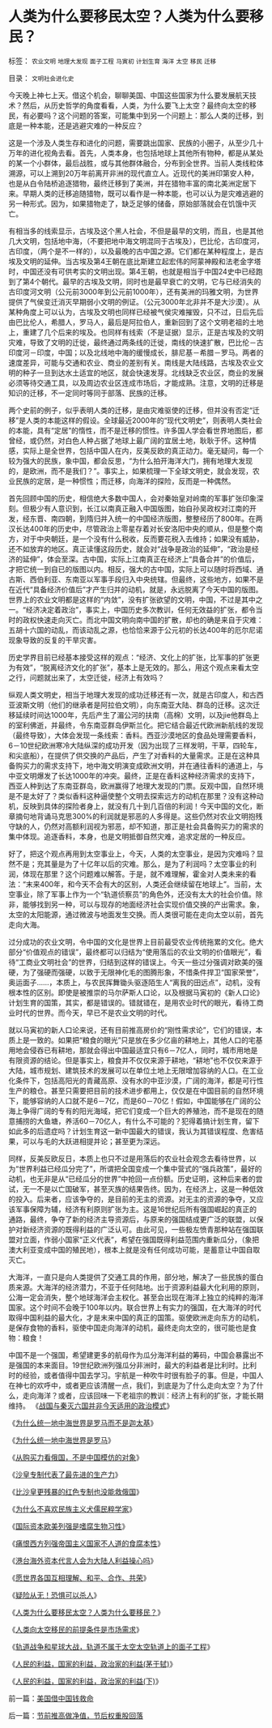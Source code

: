 # 人类为什么要移民太空？人类为什么要移民？

标签： `农业文明` `地理大发现` `面子工程` `马寅初` `计划生育` `海洋` `太空` `移民` `迁移` 

目录： `文明社会进化史`

今天晚上神七上天。借这个机会，聊聊美国、中国这些国家为什么要发展航天技术？然后，从历史哲学的角度看看，人类，为什么要飞上太空？最终向太空的移民，有必要吗？这个问题的答案，可能集中到另一个问题上：那么人类的迁移，到底是一种本能，还是逃避灾难的一种反应？



这是一个涉及人类生存和进化的问题，需要跳出国家、民族的小圈子，从至少几十万年的进化视角去看。首先，人类本身，也包括地球上其他所有物种，都是从某处的某一个小群体，最后战胜，或与其他群体融合，分布到全世界。当前人类线粒体溯源，可以上溯到20万年前离开非洲的现代直立人。近现代的美洲印第安人种，也是从白令陆桥追逐猎物，最终迁移到了美洲，并在猎物丰富的南北美洲定居下来。早期人类的迁移追随猎物，既可以看作是一种本能，也可以认为是灾难逃避的另一种形式。因为，如果猎物走了，缺乏足够的储备，原始部落就会在饥饿中灭亡。



有相当多的线索显示，古埃及这个黑人社会，不但是最早的文明，而且，也是其他几大文明，包括地中海，（不要把地中海文明混同于古埃及），巴比伦，古印度河，古印度，（两个是不一样的），以及最晚的古中国之源。它们都在某种程度上，是古埃及文明的延伸。当古埃及第4王朝在底比斯建立起宏伟的阿蒙神殿和法老金字塔时，中国还没有可供考实的文明出现。第4王朝，也就是相当于中国24史中已经跑到了第4个朝代。最早的古埃及文明，同时也是最早衰亡的文明，它与已经消失的古印度河文明（公元前3000年到公元前1000年），还有美洲的玛雅文明，为世界提供了气侯变迁消灭早期弱小文明的例证。（公元3000年北非并不是大沙漠）。从某种角度上可以认为，古埃及文明也同样已经被气侯灾难摧毁，只不过，日后先后由巴比伦人，希腊人，罗马人，最后是阿拉伯人，重新回到了这个文明老祖的土地上，重建了几个后来的埃及。也同样有线索（不是证据）显示，正是古埃及的文明灾难，导致了文明的迁徙，最终通过两条线的迁徙，南线的快速扩散，巴比伦－古印度河－印度，中国；以及北线地中海的缓慢成长，腓尼基－希腊－罗马。两者的速度差异，可能与交通和农业、商业的差别有关。南线是大陆线路，古埃及农业文明的种子一旦到达水土适宜的地区，就会快速发芽。北线缺乏农业区，商业的发展必须等待交通工具，以及周边农业区连成市场后，才能成熟。注意，文明的迁移是知识的迁移，不一定同时等同于部落、民族的迁移。



两个史前的例子，似乎表明人类的迁移，是由灾难驱使的迁移，但并没有否定“迁移”是人类的本能这样的假设。全球最近2000年的“现代文明史”，则表明人类社会的本能，具有“定居”的惰性，而不是迁移的惯性。许多国人学会看世界地图后，都曾经，或仍然，对白色人种占据了地球上最广阔的宜居土地，耿耿于怀。这种情感，实际上是全世界，包括中国人在内，反美反欧的真正动力。毫无疑问，每一个较为强大的民族，象中国，都会反思，“为什么拍开海洋大门，拥有地理大发现的，是欧洲，而不是我们？”。事实上，如果梳理一下全球文明史，就会发现，农业民族的定居，是一种惯性；而迁移，向海洋的探险，反而是一种偶然。



首先回顾中国的历史，相信绝大多数中国人，会对秦始皇对岭南的军事扩张印象深刻。但极少有人意识到，长江以南真正融入中国版图，始自孙吴政权对江南的开发，经东晋、南四朝，到隋归并入统一的中国经济版图，整整经历了800年。在两汉长达400年的历史中，尽管政治上零星存着对长安洛阳中央的顺从，但是整个南方，对于中央朝廷，是一个没有什么税收，反而要花税入去维持；如果没有威胁，还不如放弃的地区。真正读懂这段历史，就会对“战争是政治的延伸”，“政治是经济的延伸”，体会至深。古中国，实际上江南真正在经济上“具备合并”的价值后，才把它统一到自已的版图以内。相反，强大的古中国，实际上可以随时将西域、通古斯、西伯利亚、东南亚以军事手段归入中央统辖。但最终，这些地方，如果不是在近代“具备经济价值后”才产生归并的动机，就是，永远脱离了今天中国的版图。世界上的农业文明都是这样的“内敛”，没有扩张欲望的文明，中国，不过是其中之一。“经济决定着政治”，事实上，中国历史多次教训，任何无效益的扩张，都令当时的政权快速走向灭亡。而北中国文明向南中国的扩散，却也的确是来自于灾难：五胡十六国的动乱，而该动乱之源，也恰恰来源于公元初的长达400年的厄尔尼诺现象导致的反复的干旱灾害。



历史学界目前已经基本接受这样的观点：“经济、文化上的扩张，比军事的扩张更为有效”，“脱离经济文化的扩张”，基本上是无效的。那么，用这个观点来看太空之行，问题就出来了，太空迁徙，经济上有效吗？



纵观人类文明史，相当于地理大发现的成功迁移还有一次，就是古印度人，和古西亚波斯文明（他们的继承者是阿拉伯文明），向东南亚大陆、群岛的迁移。这次迁移延续时间达1000年，先后产生了湄公河的扶南（高棉）文明，以及jie他群岛上的室利佛逝，并最终，令东南亚群岛伊斯兰化。把它结合最近代欧洲新航线的发现（最终导致），大体会发现一条线索：香料。西亚沙漠地区的食品处理需要香料，6－10世纪欧洲寒冷大陆纵深的成功开发（因为出现了三样发明，干草，四轮车，和尖底船），在提供了供交换的产品后，产生了对香料的大量需求。正是在这种具备购买力的需求支持下，地中海文明演变成欧洲文明，并在通往香料的通道上，与中亚文明爆发了长达1000年的冲突。最终，正是在香料这种经济需求的支持下，西亚人种到达了东南亚群岛，欧洲赢得了地理大发现的门票。反观中国，自然环境是不是太好了？类似香料这种逼使整个文明去探索远方的动机在那里？没有这种动机，反映到具体的探险者身上，就没有几十到几百倍的利润！今天中国的文化，断章摘句地背诵马克思300%的利润就是邪恶的人多得是。这些仍然对农业文明抱残守缺的人，仍然对高额利润视为邪恶，却不知道，那正是社会具备购买力的需求的集中体现。追逐香料，本身，也是文明抵御自然灾难，追求定居的一种反应。



好了，把这个观点再用到太空事业上，今天，人类的太空事业，是因为灾难吗？显然不是；充其量是为了十亿年以后的灾难。那么，是为了利润吗？太空事业的利润，体现在那里？这个问题难以解答。于是，就不难理解，霍金对人类未来的看法：“末来400年，和今天不会有大的区别，人类还会继续留在地球上”。当前，太空事业，除了军事上作为一个“轨道侦察员”的角色外，还没有太大的社会价值。除非，能够找到另一种，可以与现存的地面经济社会实现价值交换的产出需求。象，太空的太阳能源，通过微波与地面发生交换。而人类很可能在走向太空以前，首先走向大海。



过分成功的农业文明，令中国的文化是世界上目前最受农业传统拖累的文化。绝大部分“价值观点的错误”，最终都可以归结为“使用落后的农业文明的价值眼光”，看待“工商业文明社会”的世界，归结到这样的错误上。今天一些过分强调对欧美的强硬，为了强硬而强硬，以致于无限神化毛的图腾形象，不惜条件捍卫“国家荣誉”，奥运面子……，本质上，与农民挥舞锄头驱逐陌生人“离我的田远点”，动机，没有根本性的区别。即使是被推崇的马尔萨斯人口论，以及根据马寅初的《新人口论》计划生育的国策，其实，都是错误的。错就错在，是用农业时代的眼光，看待工商业时代的世界。而今天，早已不是农业文明的时代。



就以马寅初的新人口论来说，还有目前推高房价的“刚性需求论”，它们的错误，本质上是一致的。如果把“粮食的眼光”只是放在多少亿亩的耕地上，其他人口的宅基用地会侵吞已有耕地，那就会得出中国最适宜只有6－7亿人，同时，城市用地是有限资源的结论。但是事实上，粮食并不仅仅来源于耕地，“耕地”也不仅仅来源于大陆，城市规划、建筑技术的发展可以在单位土地上无限增加容纳的人口。在工业化条件下，包括高阳光的青藏高原、没有水的中亚沙漠，广阔的海洋，都是可行性生产的粮仓。甚至只需要把目前的技术进步都用上，仅仅是在中国目前的自然环境下，能够容纳的人口就不是6－7亿，而是60－70亿！假如，中国能够在广阔的公海上争得广阔的专有的阳光海域，把它们变成一个巨大的养殖池，而不是现在的随意捕捞的大鱼塘，养活60－70亿人，有什么不可能的？犯得着搞计划生育，留下如此多的后遗症吗？计划生育这一新中国最大的错误，我认为其错误程度、危害结果，可以与毛的大跃进相提并论；甚至更为深远。



同样，反美反欧反日，本质上也只不过是用落后的农业社会观念去看待世界，以为“世界利益已经瓜分完了”，所谓把全国变成一个集中营式的“强兵政策”，最好的动机，也无非是从“已经瓜分的世界”中抢回一点份额。历史证明，这种后来者的尝试，无一不是以亡国破军，甚至灭族的结果告终。因为，在经济上，这是一种低效的投入。后来者，应该争夺的，是目前的无主的资源。对无主的资源的争夺，又应该军事保障为辅，经济有利原则扩张为主。这是16世纪后所有强国崛起的真正的通路，最终，争夺了新的经济主导资源后，与原来的强国结成更广泛的联盟，以保护对新经济资源的既得利益的广泛认可。由此可见，一些极左愤青那种站在强国联盟对立面，作弱小国家“正义代表”，希望在强国既得利益范围内重新瓜分，（象把澳大利亚变成中国的殖民地），根本上就是没有任何成功可能，是蓄意让中国自取灭亡。



大海洋，一直只是向人类提供了交通工具的作用，部分地，解决了一些民族的蛋白质来源。大海洋的经济潜力，不亚于任何陆地。出于资源利益最大化利用的原则，公海一定会消失，整个地球海洋会主权化。甚至会出现在海洋上独立的纯粹的海洋国家。这个时间不会晚于100年以内。联合世界上有实力的强国，在大海洋的时代取得中国利益的最大化，才是末来中国的真正的国策。驱使欧洲走向东方的动机，是保存食物的香料，驱使中国走向海洋的动机，最终走向太空的，很可能也是食物：粮食！



中国不是一个强国，希望建更多的航母作为瓜分海洋利益的筹码，中国会暴露出不是强国的本来面目。19世纪欧洲列强瓜分非洲时，最大的利益者是比利时。比利时的经验，或者值得中国去学习。宇航是一种吹牛时很有脸子的事。但是，中国人在神七的欢呼中，或者更应该清醒一点，我们，到底是为了什么走向太空？为了什么，走向海洋？或者，应该回味一下老祖宗的教训：经济上有利的扩张，才能长期维持。
《[战国与秦灭六国并非今天适用的政治模式](../../../2008/9/12/战国与秦灭六国并非今天适用的政治模式.md)》

《[为什么统一地中海世界是罗马而不是迦太基](../../../2008/9/7/为什么统一地中海世界是罗马而不是迦太基.md)》

《[为什么统一地中海世界是罗马](../../../2008/9/6/为什么统一地中海世界是罗马,不是雅典.md)》

《[从购买力看俄国，不是中国模仿的对象](../../../2008/10/3/俄国不是中国模仿的对象.md)》

《[沙皇专制代表了最先进的生产力](http://blog.sina.com.cn/s/blog_5563a64d0100aq6o.html)》

《[比沙皇更残暴的红色专制也没能救俄国](http://blog.sina.com.cn/s/blog_5563a64d0100aqam.html)》

《[为什么不喜欢民族主义犬儒民粹学家](../../../2008/9/2/不喜欢张五常，朗咸平，宋鸿兵，刘军洛等人的阴谋论.md)》

《[国际资本欧美列强是嗜腐生物习性](../../../2009/5/30/国际资本欧美列强是嗜腐生物习性.md)》

《[痛恨西方列强帝国主义国家不人道的食腐本性](../../../2009/5/31/西方列强帝国主义国家不够“哥们人道”的食腐本性.md)》

《[港台海外资本代言人会为大陆人利益操心吗](../../../2009/6/1/港台海外资本代言人会为大陆人利益操心吗.md)》

《[愿世界各国互相理解、和平、合作、共荣](../../../2009/6/8/愿世界各国互相理解、和平、合作、共荣.md)》

《[疑险从无！恐惧可以杀人](../../../2009/6/11/疑险从无！恐惧可以杀人.md)》

《[人类为什么要移民太空？人类为什么要移民？](../../../2008/9/25/人类为什么要移民太空？人类为什么要移民？.md)》

《[人类向太空移民的前提条件是市场需求](../../../2008/9/27/人类向太空移民的前提条件是市场需求.md)》

《[轨道战争和星球大战，轨道不属于太空太空轨道上的面子工程](../../../2008/9/27/太空轨道上的面子工程.md)》

《[人民的利益，国家的利益，政治家的利益(茅于轼)](http://blog.sina.com.cn/s/blog_49a3971d0100ag19.html)》

《[人民的利益，国家的利益，政治家的利益(下)](http://blog.sina.com.cn/s/blog_49a3971d0100ag1a.html)》

前一篇：[美国借中国钱救命](../../../2008/9/24/美国借中国钱救命.md)

后一篇：[节前推高做净值，节后权重股回落](../../../2008/9/25/节前推高做净值，节后权重股回落.md)